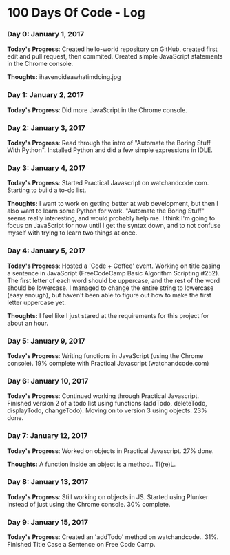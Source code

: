 # 100 Days Of Code - Log

### Day 0: January 1, 2017

**Today's Progress**: Created hello-world repository on GitHub, created first edit and pull request, then commited. Created simple JavaScript statements in the Chrome console.

**Thoughts:** ihavenoideawhatimdoing.jpg

### Day 1: January 2, 2017

**Today's Progress**: Did more JavaScript in the Chrome console. 

### Day 2: January 3, 2017

**Today's Progress**: Read through the intro of "Automate the Boring Stuff With Python". Installed Python and did a few simple expressions in IDLE.

### Day 3: January 4, 2017

**Today's Progress**: Started Practical Javascript on watchandcode.com. Starting to build a to-do list.

**Thoughts:** I want to work on getting better at web development, but then I also want to learn some Python for work. "Automate the Boring Stuff" seems really interesting, and would probably help me. I think I'm going to focus on JavaScript for now until I get the syntax down, and to not confuse myself with trying to learn two things at once.

### Day 4: January 5, 2017

**Today's Progress**: Hosted a 'Code + Coffee' event. Working on title casing a sentence in JavaScript (FreeCodeCamp Basic Algorithm Scripting #252). The first letter of each word should be uppercase, and the rest of the word should be lowercase. I managed to change the entire string to lowercase (easy enough), but haven't been able to figure out how to make the first letter uppercase yet.

**Thoughts:** I feel like I just stared at the requirements for this project for about an hour. 

### Day 5: January 9, 2017

**Today's Progress**: Writing functions in JavaScript (using the Chrome console). 19% complete with Practical Javascript (watchandcode.com)

### Day 6: January 10, 2017

**Today's Progress**: Continued working through Practical Javascript. Finished version 2 of a todo list using functions (addTodo, deleteTodo, displayTodo, changeTodo). Moving on to version 3 using objects. 23% done.

### Day 7: January 12, 2017

**Today's Progress**: Worked on objects in Practical Javascript. 27% done.

**Thoughts:** A function inside an object is a method.. TI(re)L.

### Day 8: January 13, 2017

**Today's Progress**: Still working on objects in JS. Started using Plunker instead of just using the Chrome console. 30% complete.

### Day 9: January 15, 2017

**Today's Progress**: Created an 'addTodo' method on watchandcode.. 31%. Finished Title Case a Sentence on Free Code Camp.
